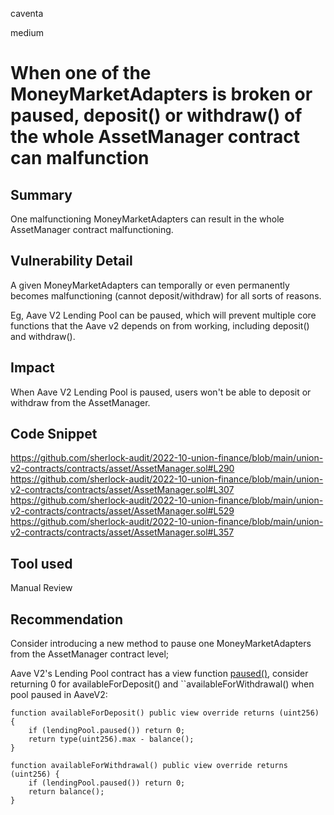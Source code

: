 caventa

medium

# When one of the MoneyMarketAdapters is broken or paused, deposit() or withdraw() of the whole AssetManager contract can malfunction

## Summary
One malfunctioning MoneyMarketAdapters can result in the whole AssetManager contract malfunctioning.

## Vulnerability Detail
A given MoneyMarketAdapters can temporally or even permanently becomes malfunctioning (cannot deposit/withdraw) for all sorts of reasons.

Eg, Aave V2 Lending Pool can be paused, which will prevent multiple core functions that the Aave v2 depends on from working, including deposit() and withdraw().

## Impact
When Aave V2 Lending Pool is paused, users won't be able to deposit or withdraw from the AssetManager.

## Code Snippet
https://github.com/sherlock-audit/2022-10-union-finance/blob/main/union-v2-contracts/contracts/asset/AssetManager.sol#L290
https://github.com/sherlock-audit/2022-10-union-finance/blob/main/union-v2-contracts/contracts/asset/AssetManager.sol#L307
https://github.com/sherlock-audit/2022-10-union-finance/blob/main/union-v2-contracts/contracts/asset/AssetManager.sol#L529
https://github.com/sherlock-audit/2022-10-union-finance/blob/main/union-v2-contracts/contracts/asset/AssetManager.sol#L357

## Tool used
Manual Review

## Recommendation
Consider introducing a new method to pause one MoneyMarketAdapters from the AssetManager contract level;

Aave V2's Lending Pool contract has a view function [paused()](https://github.com/aave/protocol-v2/blob/master/contracts/protocol/lendingpool/LendingPool.sol#L685), consider returning 0 for availableForDeposit() and ``availableForWithdrawal() when pool paused in AaveV2:

```
function availableForDeposit() public view override returns (uint256) {
    if (lendingPool.paused()) return 0;
    return type(uint256).max - balance();
}

function availableForWithdrawal() public view override returns (uint256) {
    if (lendingPool.paused()) return 0;
    return balance();
}


```